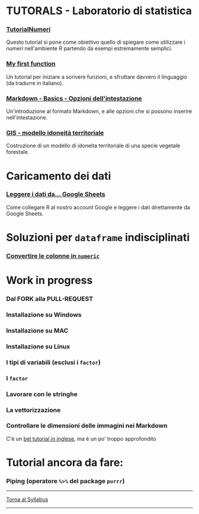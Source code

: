 TUTORALS - Laboratorio di statistica
================

### [TutorialNumeri](https://github.com/lucamoca22/TutorialNumeri)

Questo tutorial si pone come obiettivo quello di spiegare come utilizzare i numeri nell'ambiente R partendo da esempi estremamente semplici.

### [My first function](https://github.com/saveriofrancini/My_first_function)

Un tutorial per iniziare a scrivere funzioni, e sfruttare davvero il linguaggio (da tradurre in italiano).

### [Markdown - Basics - Opzioni dell'intestazione](https://github.com/CBUFLM/RCourse_assignments)

Un'introduzione al formato Markdown, e alle opzioni che si possono inserire nell'intestazione.

### [GIS - modello idoneità territoriale](https://github.com/GregorioFantoni/tutorial-modello-idoneita-territoriale)

Costruzione di un modello di idoneita territoriale di una specie vegetale forestale.

Caricamento dei dati
====================

### [Leggere i dati da... Google Sheets](google_sheets/)

Come collegare R al nostro account Google e leggere i dati direttamente da Google Sheets.

Soluzioni per `dataframe` indisciplinati
========================================

### [Convertire le colonne in `numeric`](colonne_numeriche/)

Work in progress
================

### Dal FORK alla PULL-REQUEST

### Installazione su Windows

### Installazione su MAC

### Installazione su Linux

### I tipi di variabili (esclusi i `factor`)

### I `factor`

### Lavorare con le stringhe

### La vettorizzazione

### Controllare le dimensioni delle immagini nei Markdown

C'è un [bel tutorial in inglese](https://www.zevross.com/blog/2017/06/19/tips-and-tricks-for-working-with-images-and-figures-in-r-markdown-documents/), ma è un po' troppo approfondito

Tutorial ancora da fare:
========================

### Piping (operatore `%>%` del package `purrr`)

------------------------------------------------------------------------

[Torna al Syllabus](../README.md)

------------------------------------------------------------------------
